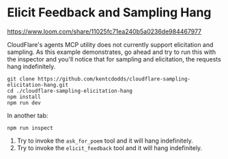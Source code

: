 # Elicit Feedback and Sampling Hang

https://www.loom.com/share/11025fc71ea240b5a0236de984467977

CloudFlare's agents MCP utility does not currently support elicitation and sampling. As this example demonstrates, go ahead and try to run this with the inspector and you'll notice that for sampling and elicitation, the requests hang indefinitely. 

```
git clone https://github.com/kentcdodds/cloudflare-sampling-elicitation-hang.git
cd ./cloudflare-sampling-elicitation-hang
npm install
npm run dev
```

In another tab:

```
npm run inspect
```

1. Try to invoke the `ask_for_poem` tool and it will hang indefinitely.
2. Try to invoke the `elicit_feedback` tool and it will hang indefinitely.
